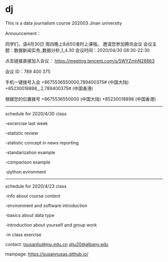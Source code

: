 # dj
This is a data journalism course 202003 Jinan university

Announcement：

同学们，请4月30日 周四晚上8点50准时上课哦。
邀请您参加腾讯会议
会议主题：数据新闻实务_数据分析_1_4.30
会议时间：2020/04/30 08:30-22:30

点击链接直接加入会议：
https://meeting.tencent.com/s/5WYZmhN28663

会议 ID：789 400 375

手机一键拨号入会
+8675536550000,789400375# (中国大陆)
+85230018898,,,2,789400375# (中国香港)

根据您的位置拨号
+8675536550000 (中国大陆)
+85230018898 (中国香港)

----------------------------------
schedule for 2020/4/30 class

-excercise last week

-statistic review

-statistic concept in news reporting

-standarization example

-comparison example

-python evironment

----------------------------------

schedule for 2020/4/23 class

-info about course content

-environment and software introduction

-basics about data type

-introduction about yourself and group work

-in class exercise 

contact:
tsusanliu@jnu.edu.cn
qliu20@albany.edu

mainpage: 
https://susannusas.github.io/
